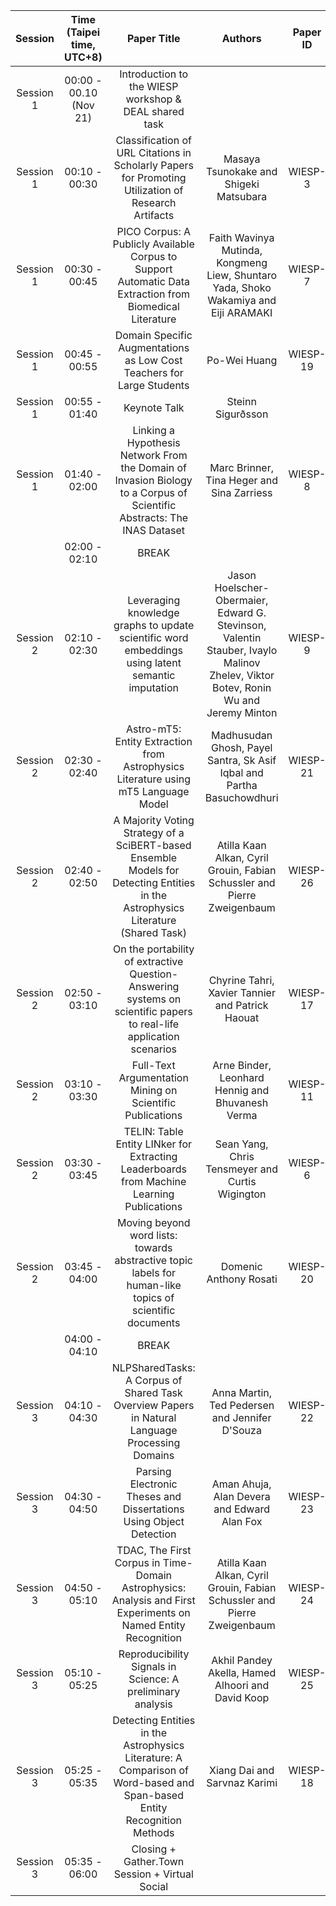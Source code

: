 | **Session** | **Time (Taipei time, UTC+8)** |                                                          **Paper Title**                                                          |                                                            **Authors**                                                            | **Paper ID** |  **Contact Author Name**  |       **Contact Author Email**       | **Remarks**       |
|:-----------:|:-----------------------------:|:---------------------------------------------------------------------------------------------------------------------------------:|:---------------------------------------------------------------------------------------------------------------------------------:|:------------:|:-------------------------:|:------------------------------------:|-------------------|
| Session 1   | 00:00 - 00.10 (Nov 21)        | Introduction to the WIESP workshop & DEAL shared task                                                                             |                                                                                                                                   |              |                           |                                      | Introduction      |
| Session 1   | 00:10 - 00:30                 | Classification of URL Citations in Scholarly Papers for Promoting Utilization of Research Artifacts                               | Masaya Tsunokake and Shigeki Matsubara                                                                                            | WIESP-3      | Masaya Tsunokake          | masaya.tsunokake [a​t] gmail.com           | Long paper        |
| Session 1   | 00:30 - 00:45                 | PICO Corpus: A Publicly Available Corpus to Support Automatic Data Extraction from Biomedical Literature                          | Faith Wavinya Mutinda, Kongmeng Liew, Shuntaro Yada, Shoko Wakamiya and Eiji ARAMAKI                                              | WIESP-7      | Faith Wavinya Mutinda     | wavinya.faith [a​t] gmail.com              | Short paper       |
| Session 1   | 00:45 - 00:55                 | Domain Specific Augmentations as Low Cost Teachers for Large Students                                                             | Po-Wei Huang                                                                                                                      | WIESP-19     | Po-Wei Huang              | huangpowei [a​t] comp.nus.edu.sg           | Shared task paper |
| Session 1   | 00:55 - 01:40                 | Keynote Talk                                                                                                                      | Steinn Sigurðsson                                                                                                                 |              |                           |                                      | Keynote talk      |
| Session 1   | 01:40 - 02:00                 | Linking a Hypothesis Network From the Domain of Invasion Biology to a Corpus of Scientific Abstracts: The INAS Dataset            | Marc Brinner, Tina Heger and Sina Zarriess                                                                                        | WIESP-8      | Marc Brinner              | marc [a​t] brinner.eu                      | Long paper        |
|             | 02:00 - 02:10                 | BREAK                                                                                                                             |                                                                                                                                   |              |                           |                                      |                   |
| Session 2   | 02:10 - 02:30                 | Leveraging knowledge graphs to update scientific word embeddings using latent semantic imputation                                 | Jason Hoelscher-Obermaier, Edward G. Stevinson, Valentin Stauber, Ivaylo Malinov Zhelev, Viktor Botev, Ronin Wu and Jeremy Minton | WIESP-9      | Jason Hoelscher-Obermaier | jason [a​t] iris.ai                        | Long paper        |
| Session 2   | 02:30 - 02:40                 | Astro-mT5: Entity Extraction from Astrophysics Literature using mT5 Language Model                                                | Madhusudan Ghosh, Payel Santra, Sk Asif Iqbal and Partha Basuchowdhuri                                                            | WIESP-21     | Payel Santra              | payel.santra96 [a​t] gmail.com             | Shared task paper |
| Session 2   | 02:40 - 02:50                 | A Majority Voting Strategy of a SciBERT-based Ensemble Models for Detecting Entities in the Astrophysics Literature (Shared Task) | Atilla Kaan Alkan, Cyril Grouin, Fabian Schussler and Pierre Zweigenbaum                                                          | WIESP-26     | Atilla Kaan Alkan         | atilla.alkan [a​t] lisn.upsaclay.fr        | Shared task paper |
| Session 2   | 02:50 - 03:10                 | On the portability of extractive Question-Answering systems on scientific papers to real-life application scenarios               | Chyrine Tahri, Xavier Tannier and Patrick Haouat                                                                                  | WIESP-17     | Chyrine Tahri             | chyrine.tahri [a​t] sorbonne-universite.fr | Long paper        |
| Session 2   | 03:10 - 03:30                 | Full-Text Argumentation Mining on Scientific Publications                                                                         | Arne Binder, Leonhard Hennig and Bhuvanesh Verma                                                                                  | WIESP-11     | Arne Binder               | arne.binder [a​t] dfki.de                  | Long paper        |
| Session 2   | 03:30 - 03:45                 | TELIN: Table Entity LINker for Extracting Leaderboards from Machine Learning Publications                                         | Sean Yang, Chris Tensmeyer and Curtis Wigington                                                                                   | WIESP-6      | Sean Yang                 | seanyang38 [a​t] gmail.com                 | Short paper       |
| Session 2   | 03:45 - 04:00                 | Moving beyond word lists: towards abstractive topic labels for human-like topics of scientific documents                          | Domenic Anthony Rosati                                                                                                            | WIESP-20     | Domenic Anthony Rosati    | dom [a​t] scite.ai                         | Short paper       |
|             | 04:00 - 04:10                 | BREAK                                                                                                                             |                                                                                                                                   |              |                           |                                      |                   |
| Session 3   | 04:10 - 04:30                 | NLPSharedTasks: A Corpus of Shared Task Overview Papers in Natural Language Processing Domains                                    | Anna Martin, Ted Pedersen and Jennifer D'Souza                                                                                    | WIESP-22     | Anna Martin               | mart5877 [a​t] d.umn.edu                   | Long paper        |
| Session 3   | 04:30 - 04:50                 | Parsing Electronic Theses and Dissertations Using Object Detection                                                                | Aman Ahuja, Alan Devera and Edward Alan Fox                                                                                       | WIESP-23     | Aman Ahuja                | aahuja [a​t] vt.edu                        | Long paper        |
| Session 3   | 04:50 - 05:10                 | TDAC, The First Corpus in Time-Domain Astrophysics: Analysis and First Experiments on Named Entity Recognition                    | Atilla Kaan Alkan, Cyril Grouin, Fabian Schussler and Pierre Zweigenbaum                                                          | WIESP-24     | Atilla Kaan Alkan         | atilla.alkan [a​t] lisn.upsaclay.fr        | Long paper        |
| Session 3   | 05:10 - 05:25                 | Reproducibility Signals in Science: A preliminary analysis                                                                        | Akhil Pandey Akella, Hamed Alhoori and David Koop                                                                                 | WIESP-25     | Akhil Pandey Akella       | aakella [a​t] niu.edu                      | Short paper       |
| Session 3   | 05:25 - 05:35                 | Detecting Entities in the Astrophysics Literature: A Comparison of Word-based and Span-based Entity Recognition Methods           | Xiang Dai and Sarvnaz Karimi                                                                                                      | WIESP-18     | Xiang Dai                 | dai.xiang.au [a​t] gmail.com               | Shared task paper |
| Session 3   | 05:35 - 06:00                 | Closing + Gather.Town Session + Virtual Social                                                                                    |                                                                                                                                   |              |                           |                                      | Social            |
